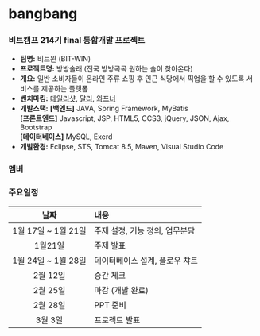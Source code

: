 # bangbang

### 비트캠프 214기 final 통합개발 프로젝트
- **팀명:** 비트윈 (BIT-WIN)
- **프로젝트명:** 방방술래 (전국 방방곡곡 원하는 술이 찾아온다)
- **개요:** 일반 소비자들이 온라인 주류 쇼핑 후 인근 식당에서 픽업을 할 수 있도록 서비스를 제공하는 플랫폼
- **벤치마킹:** [데일리샷](https://www.dailyshot.co/), [달리](https://www.daligo.co.kr/), [와프너](https://www.wapener.com/)
- **개발스택:**
**\[백엔드\]** JAVA, Spring Framework, MyBatis<br />**\[프론트엔드\]** Javascript, JSP, HTML5, CCS3, jQuery, JSON, Ajax, Bootstrap<br />**\[데이터베이스\]** MySQL, Exerd
- **개발환경:** Eclipse, STS, Tomcat 8.5, Maven, Visual Studio Code

### 멤버

### 주요일정
|날짜|내용|
|:---:|:---|
|1월 17일 ~ 1월 21일|주제 설정, 기능 정의, 업무분담|
|1월21일|주제 발표|
|1월 24일 ~ 1월 28일|데이터베이스 설계, 플로우 챠트|
|2월 12일|중간 체크|
|2월 25일|마감 (개발 완료)|
|2월 28일|PPT 준비|
|3월 3일|프로젝트 발표|